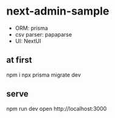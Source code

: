 # next-admin-sample

- ORM: prisma
- csv parser: papaparse
- UI: NextUI

## at first

npm i
npx prisma migrate dev

## serve

npm run dev
open http://localhost:3000